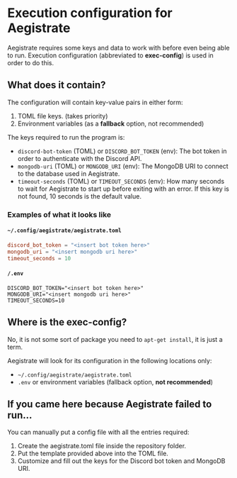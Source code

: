 # Execution configuration for Aegistrate

Aegistrate requires some keys and data to work with before even being able to run.
Execution configuration (abbreviated to **exec-config**) is used in order to do this.

## What does it contain?

The configuration will contain key-value pairs in either form:
1. TOML file keys. (takes priority)
2. Environment variables (as a **fallback** option, not recommended)

The keys required to run the program is:
- `discord-bot-token` (TOML) or `DISCORD_BOT_TOKEN` (env): The bot token in order to authenticate with the Discord API.
- `mongodb-uri` (TOML) or `MONGODB_URI` (env): The MongoDB URI to connect to the database used in Aegistrate.
- `timeout-seconds` (TOML) or `TIMEOUT_SECONDS` (env): How many seconds to wait for Aegistrate to start up before exiting with an error. If this key is not found, 10 seconds is the default value.

### Examples of what it looks like

#### `~/.config/aegistrate/aegistrate.toml`

```toml
discord_bot_token = "<insert bot token here>"
mongodb_uri = "<insert mongodb uri here>"
timeout_seconds = 10
```

#### `/.env`

```env
DISCORD_BOT_TOKEN="<insert bot token here>"
MONGODB_URI="<insert mongodb uri here>"
TIMEOUT_SECONDS=10
```

## Where is the exec-config?

No, it is not some sort of package you need to `apt-get install`, it is just a term.

Aegistrate will look for its configuration in the following locations only:
- `~/.config/aegistrate/aegistrate.toml`
- `.env` or environment variables (fallback option, **not recommended**)

## If you came here because Aegistrate failed to run...

You can manually put a config file with all the entries required:
1. Create the aegistrate.toml file inside the repository folder.
2. Put the template provided above into the TOML file.
3. Customize and fill out the keys for the Discord bot token and MongoDB URI.